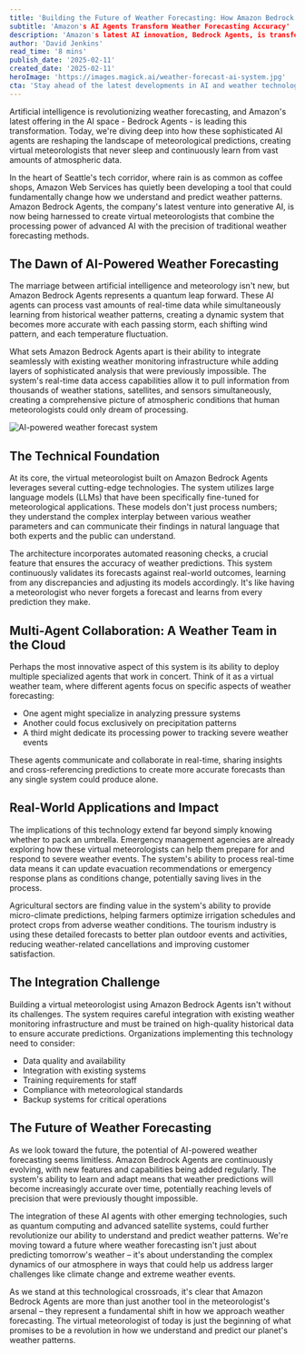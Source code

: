 ```yaml
---
title: 'Building the Future of Weather Forecasting: How Amazon Bedrock Agents Are Revolutionizing Meteorological Predictions'
subtitle: 'Amazon's AI Agents Transform Weather Forecasting Accuracy'
description: 'Amazon's latest AI innovation, Bedrock Agents, is transforming weather forecasting by creating virtual meteorologists that process vast amounts of atmospheric data in real-time. These AI agents are revolutionizing how we predict and understand weather patterns, offering unprecedented accuracy and continuous learning capabilities.'
author: 'David Jenkins'
read_time: '8 mins'
publish_date: '2025-02-11'
created_date: '2025-02-11'
heroImage: 'https://images.magick.ai/weather-forecast-ai-system.jpg'
cta: 'Stay ahead of the latest developments in AI and weather technology. Follow us on LinkedIn for exclusive insights into how Amazon Bedrock Agents and other cutting-edge technologies are reshaping our world.'
---
```


Artificial intelligence is revolutionizing weather forecasting, and Amazon's latest offering in the AI space - Bedrock Agents - is leading this transformation. Today, we're diving deep into how these sophisticated AI agents are reshaping the landscape of meteorological predictions, creating virtual meteorologists that never sleep and continuously learn from vast amounts of atmospheric data.

In the heart of Seattle's tech corridor, where rain is as common as coffee shops, Amazon Web Services has quietly been developing a tool that could fundamentally change how we understand and predict weather patterns. Amazon Bedrock Agents, the company's latest venture into generative AI, is now being harnessed to create virtual meteorologists that combine the processing power of advanced AI with the precision of traditional weather forecasting methods.

## The Dawn of AI-Powered Weather Forecasting

The marriage between artificial intelligence and meteorology isn't new, but Amazon Bedrock Agents represents a quantum leap forward. These AI agents can process vast amounts of real-time data while simultaneously learning from historical weather patterns, creating a dynamic system that becomes more accurate with each passing storm, each shifting wind pattern, and each temperature fluctuation.

What sets Amazon Bedrock Agents apart is their ability to integrate seamlessly with existing weather monitoring infrastructure while adding layers of sophisticated analysis that were previously impossible. The system's real-time data access capabilities allow it to pull information from thousands of weather stations, satellites, and sensors simultaneously, creating a comprehensive picture of atmospheric conditions that human meteorologists could only dream of processing.

![AI-powered weather forecast system](https://i.magick.ai/PIXE/1739307440788_magick_img.webp)

## The Technical Foundation

At its core, the virtual meteorologist built on Amazon Bedrock Agents leverages several cutting-edge technologies. The system utilizes large language models (LLMs) that have been specifically fine-tuned for meteorological applications. These models don't just process numbers; they understand the complex interplay between various weather parameters and can communicate their findings in natural language that both experts and the public can understand.

The architecture incorporates automated reasoning checks, a crucial feature that ensures the accuracy of weather predictions. This system continuously validates its forecasts against real-world outcomes, learning from any discrepancies and adjusting its models accordingly. It's like having a meteorologist who never forgets a forecast and learns from every prediction they make.

## Multi-Agent Collaboration: A Weather Team in the Cloud

Perhaps the most innovative aspect of this system is its ability to deploy multiple specialized agents that work in concert. Think of it as a virtual weather team, where different agents focus on specific aspects of weather forecasting:

- One agent might specialize in analyzing pressure systems
- Another could focus exclusively on precipitation patterns
- A third might dedicate its processing power to tracking severe weather events

These agents communicate and collaborate in real-time, sharing insights and cross-referencing predictions to create more accurate forecasts than any single system could produce alone.

## Real-World Applications and Impact

The implications of this technology extend far beyond simply knowing whether to pack an umbrella. Emergency management agencies are already exploring how these virtual meteorologists can help them prepare for and respond to severe weather events. The system's ability to process real-time data means it can update evacuation recommendations or emergency response plans as conditions change, potentially saving lives in the process.

Agricultural sectors are finding value in the system's ability to provide micro-climate predictions, helping farmers optimize irrigation schedules and protect crops from adverse weather conditions. The tourism industry is using these detailed forecasts to better plan outdoor events and activities, reducing weather-related cancellations and improving customer satisfaction.

## The Integration Challenge

Building a virtual meteorologist using Amazon Bedrock Agents isn't without its challenges. The system requires careful integration with existing weather monitoring infrastructure and must be trained on high-quality historical data to ensure accurate predictions. Organizations implementing this technology need to consider:

- Data quality and availability
- Integration with existing systems
- Training requirements for staff
- Compliance with meteorological standards
- Backup systems for critical operations

## The Future of Weather Forecasting

As we look toward the future, the potential of AI-powered weather forecasting seems limitless. Amazon Bedrock Agents are continuously evolving, with new features and capabilities being added regularly. The system's ability to learn and adapt means that weather predictions will become increasingly accurate over time, potentially reaching levels of precision that were previously thought impossible.

The integration of these AI agents with other emerging technologies, such as quantum computing and advanced satellite systems, could further revolutionize our ability to understand and predict weather patterns. We're moving toward a future where weather forecasting isn't just about predicting tomorrow's weather – it's about understanding the complex dynamics of our atmosphere in ways that could help us address larger challenges like climate change and extreme weather events.

As we stand at this technological crossroads, it's clear that Amazon Bedrock Agents are more than just another tool in the meteorologist's arsenal – they represent a fundamental shift in how we approach weather forecasting. The virtual meteorologist of today is just the beginning of what promises to be a revolution in how we understand and predict our planet's weather patterns.